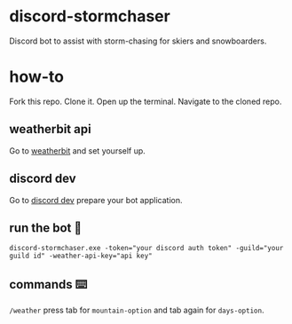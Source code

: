 # discord-stormchaser
Discord bot to assist with storm-chasing for skiers and snowboarders.

# how-to

Fork this repo. Clone it. Open up the terminal. Navigate to the cloned repo.

## weatherbit api

Go to [weatherbit](https://www.weatherbit.io/account/dashboard) and set yourself up.

## discord dev

Go to [discord dev](https://discord.com/developers/applications/) prepare your bot application.

## run the bot :rocket:

`discord-stormchaser.exe -token="your discord auth token" -guild="your guild id" -weather-api-key="api key"`

## commands ⌨️

`/weather` press tab for `mountain-option` and tab again for `days-option`.
